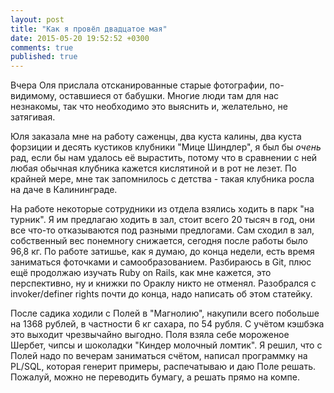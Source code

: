```yaml
---
layout: post
title: "Как я провёл двадцатое мая"
date: 2015-05-20 19:52:52 +0300
comments: true
published: true
---
```

Вчера Оля прислала отсканированные старые фотографии, по-видимому, оставшиеся от бабушки. Многие люди там для нас незнакомы, так что необходимо это выяснить и, желательно, не затягивая.

Юля заказала мне на работу саженцы, два куста калины, два куста форзиции  и десять кустиков клубники "Мице Шиндлер", я был бы *очень* рад, если бы нам удалось её вырастить, потому что в сравнении с ней любая обычная клубника кажется кислятиной и в рот не лезет. По крайней мере, мне так запомнилось с детства - такая клубника росла на даче в Калининграде.

На работе некоторые сотрудники из отдела взялись ходить в парк "на турник". Я им предлагаю ходить в зал, стоит всего 20 тысяч в год, они все что-то отказываются под разными предлогами. Сам сходил в зал, собственный вес понемногу снижается, сегодня после работы было 96,8 кг. По работе затишье, как я думаю, до конца недели, есть время заниматься фоточками и самообразованием. Разбираюсь в Git, плюс ещё продолжаю изучать Ruby on Rails, как мне кажется, это перспективно, ну и книжки по Ораклу никто не отменял. Разобрался с invoker/definer rights почти до конца, надо написать об этом статейку.

После садика ходили с Полей в "Магнолию", накупили всего побольше на 1368 рублей, в частности 6 кг сахара, по 54 рубля. С учётом кэшбэка это выходит чрезвычайно выгодно. Поля взяла себе мороженое Шербет, чипсы и шоколадки "Киндер молочный ломтик". Я решил, что с Полей надо по вечерам заниматься счётом, написал программку на PL/SQL, которая генерит примеры, распечатываю и даю Поле решать. Пожалуй, можно не переводить бумагу, а решать прямо на компе.